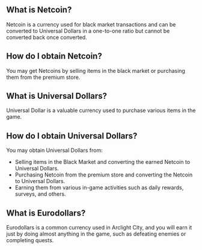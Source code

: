 ## What is Netcoin?
Netcoin is a currency used for black market transactions and can be converted to Universal Dollars in a one-to-one ratio but cannot be converted back once converted.

## How do I obtain Netcoin?
You may get Netcoins by selling items in the black market or purchasing them from the premium store.

## What is Universal Dollars?
Universal Dollar is a valuable currency used to purchase various items in the game.

## How do I obtain Universal Dollars?
You may obtain Universal Dollars from:
- Selling items in the Black Market and converting the earned Netcoin to Universal Dollars.
- Purchasing Netcoin from the premium store and converting the Netcoin to Universal Dollars.
- Earning them from various in-game activities such as daily rewards, surveys, and others.

## What is Eurodollars?
Eurodollars is a common currency used in Arclight City, and you will earn it just by doing almost anything in the game, such as defeating enemies or completing quests.
